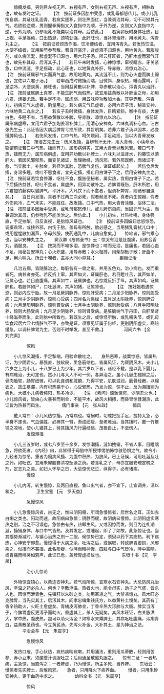 <!-- { "loadSidebar": true } -->
　　惊癎发搐，男则目左视无声、右视有声，女则右视无声、左视有声，相胜故也，故有发时之证。　　 【注　按前证多因胎中受患，或乳母郁怒传儿，或小儿乳伤自病，其证吐乳面青，若痰实壅积，则壮热面红，当兼调治其母，切不可损其元气。若欲验逆顺，男则握拳拇指叉入食指中为顺，于外为逆，女则叉入食指中为逆，于外为顺。仍参吮乳不能类以治其母。后仿此。】　　若寅卯辰时身体壮热，目上视，手足摇动，口出热涎，颈项劲强，此肝旺也，当补肾治肝，用地黄丸、泻青丸主之。　　 【注　按前证若烦热作渴，饮冷便结者，宜用泻青丸。若发热饮温，大便不结者，宜用柴芍参苓散。若自汗盗汗，肾虚液不归源也，用地黄丸。若服峻剂，或久病流涎，脾虚涎不归源也，用六君子汤。所云肝旺者，乃肝木虚而邪气旺也，故先补其母，后泻其子。】　　若巳午未时发搐，心神惊悸，窜视睛赤，牙关紧急，口中流涎，手足摇动，此心旺也，以地黄丸补肝，导赤散、凉惊丸治心。　　 【注　按前证属邪气实而真气虚，故用地黄丸。其流涎不止，则为心火虚而脾土弱也，宜佐以六君子汤。】　　若申酉戌时微搐而喘，目微斜，身似热，睡而露睛，手足逆冷，大便淡黄，肺旺也，当用益黄散以补脾，导赤散以治心，泻青丸以治肝。　　 【注　按前证属脾土真寒，不能生肺气而假热，故宜用益黄散以补肺金之母，如用六君、炮姜尤效。若手足不冷，属虚弱，用五味异功散加木香。其导赤散、泻青丸，初病元气未虚者，酌量用之。若久病元气已虚者，必用六君子汤，秘旨安神、六味地黄二丸主之。】　　若亥子丑时微搐，身体发热，目睛紧斜，喉中有痰，大便白色，多睡不省，当用益黄散以补脾，导赤散、凉惊丸以治心。　　 【注　按前证属形病虚寒，宜用六君子加炮姜温补脾土，用清心安神丸、六味丸调补心血。洁古张先生云：此证皆因大病后脾胃亏损所致，其旨明矣。若非六君子汤以固本，必变慢脾风也。】　　若伤风发搐，口中气热，呵欠烦闷，手足动摇，当以大青膏发散之。　　 【注　按洁古先生云：伤风发搐，当辨有汗无汗，用大青膏、小续命汤。窃谓前证若口中气热，搐而有力，属形病俱实，宜用大青膏以散风邪。若口气不热，搐而无力，属形病俱虚，宜用异功散以补脾土，六味丸以滋肾水，钓藤饮以清肝火。若因风邪郁热，而变见诸证，当理肺经，清风邪。若外邪既解，而诸证不愈，当实脾土，补肺金。若径治其肺，恐脾气复伤，诸证蜂起矣。】　　若伤食后发搐，身温多睡，或吐不思食者，宜先定搐，搐止用白饼子下之，后用安神丸主之。　　 【注　按前证若饮食停滞，呕吐不食，腹胀便秘者，属实热，宜用白饼子下之。若下后搐热益甚，呕吐不食者，属虚热，用异功散补之。若脾胃既伤，肝木所胜，用六君加钓藤钩以健脾气，平肝木。大凡饮下而不愈者，但调补婢胃，则诸邪自退矣。】　　百日内发搐，真者不过两三次必死，假者频发不死。真者内生惊癎，假者外伤风冷，血气未实，不能胜任，故发搐。口中气热，用大青膏涂顖、浴体二法。　　 【注　按前证多因胎中受患，或乳母郁怒传儿，或儿脾伤自病，当固元气为主，而兼调治其母，仍参吮乳不能类治之。后仿此。】　　小儿初生，壮热吐哯，身体强直，手足抽掣，目反直视，是胎惊风证也。　　 【注　按前证多因娠妇忿怒惊恐，调摄乖常，或挟外邪，内伤于胎。盖母有所触，胎必感之，当用猪乳膏拭儿口中；或用惺惺散加漏芦，令母煎服，使药通乳中，儿病自愈矣。】　　惊啼者，邪气乘心也，当以安神丸主之。　　窦汉卿《疮疡全书》云：惊哭有泪是肚腹痛，用苏合香丸，酒服良。　　【注　按哭而不啼多泪，是惊悸也；啼而无泪，是痛也。若因心血不足，用秘旨安神丸；心火炽盛，用导赤散；水火相搏，用柴胡栀子散；肝血不足，用六味丸。所云十啼者，盖亦大同小异耳。】
　　　　　癫癎证治

　　凡治五癎，皆随脏治之。每脏各有一兽之形，并用五色丸，治小病也。发而重者死，病甚者亦死。若反折上窜，其声如犬，证属肝也。若目瞪吐舌，其声如羊，证属心也。若目直腹痛，其声如牛，证属脾也。若惊跳反折手纵，其声如鸡，证属肺也。若肢体如尸，口吐涎沫，其声如猪，证属肾也。　　 【注　按妊娠若遇惊恐，则必内应于胎。故一月足厥阴脉养，惊则肝受病；二月足少阳脉养，惊则胆受病；三月手少阴脉养，惊则心受病；四月名为离经；五月足太阴脉养，惊则脾受病；六月足阳明脉养，惊则胃受病；七月手太阴脉养，惊则肺受病；八月手阳明脉养，惊则大肠受病；九月足少阴脉养，惊则肾受病。是脏腑纳气于丹田，自肝至肾十经滋养而生，此则胎中所致也。若既生之后，或惊怪所触，或乳哺失节，或乳母饮食起居六淫七情脏气不平，亦致是证。须察见证属于何经，更别阴阳虚实，寒热缓急，以调补脾胃为主，否则不时举发，甚至不救。】
　　　　河间六书 【金　刘完素】

　　　　　惊风

　　小儿惊风潮搐，手足掣缩，用验命散吐之。　　身热恶寒，战栗惊惑，皆属热证，为少阴君火。暴强直，肢软戾，里急筋缩也，皆属风证，为厥阴风木。夫小儿六岁之上为小儿，十八岁已上为少年。其六岁以下者，诸经不载，是以乳下婴儿，有病难治，无可定也。然小儿与大人不可一例，各异治之。虽小儿诞生襁褓之后，骨肉脆软，肠胃细微，可以乳食调和脏腑，乃得平安，肌肤滋润，筋骨经嫩，以绵衣之，故生壅滞，内有积热乘于心，心受邪热，乃发为惊，惊不止，反为潮搐则为病也。大概小儿病者纯阳，热多冷少。　　【注　《素问》惊骇惊愕，少阴君火也。】　　小儿惊风者，皆由心火暴甚而制金，不能平木，故风火相搏，而昏冒惊悸潮热，此证皆为热甚而风生。
　　　　儒门事亲 【元　张从政】
　　　　　惊风

　　戴人常曰：小儿风热惊搐，乃常病也。常搦时，切戒把捉手足，握持太急，必半身不遂也。气血偏胜，必痹其一臂，渐成细瘦，至老难治。当其搐时，置一竹簟铺之凉地，使小儿寝其上，待其搐风力行遍经络，茂极自止，不至伤人。
　　　　　发惊潮搐

　　小儿三五岁时，或七八岁至十余岁，发惊潮搐，涎如拽锯，不省人事，目瞪喘急，将欲死者，《内经》曰，此皆得于母胎中所授悸惕怕怖惊骇恐惧之气，故令小儿轻者为惊吊，重者为癎病风搐、为腹中积热、为脐风。已上证候，可用吐涎及吐之药。如吐讫，宜用朱犀脑麝清凉坠涎之药。若食乳之子，母亦宜服安魂定魄之剂，定志丸之类。如妇人怀孕之日，大忌惊忧悲泣，纵得子，必有诸疾。
　　　　　慢惊

　　小儿内泻，转生慢惊，及两目直视，鱼口出气者，亦不宜下，止宜调养，温以和之。
　　　　卫生宝鉴 【元　罗天益】

　　　　　急慢惊风

　　小儿急慢惊风者，古无之，惟曰阴阳癎，所谓急慢惊者，后世名之耳，正如赤白痢之类也。阳动而速，故阳病曰急惊；阴静而缓，故阴病曰慢惊。此阴阳虚实寒热之别，治之不可误也。急惊由有热，热即生风，又或因惊而发，则目为连札潮涎，搐搦身体，与口中气皆热，及其发定，或睡起，即了了如故，此急惊证也。当其搐势渐减时，与镇心治热之剂一二服，候惊势已定，须臾以药下其痰热，利下痰热，心神安宁即愈。慢惊得于大病之余，吐泻之后，或悞取，转致脾胃虚损，风邪乘之，似搐而不甚搐，此名瘈瘲，似睡而精神慢，四肢与口中气皆冷，睡中露睛，或胃痛而啼哭如鸦声，此证已危，盖脾胃虚损故也。
　　　　东垣十书 【元　李杲】

　　　　　治小儿惊论

　　外物惊宜镇心，以黄连安神丸。若气动所惊，宜寒水石安神丸。大忌防风丸治风，辛温之药必杀人。何也？辛散浮温，热者火也，能令母实，助子之气盛，皆杀人也。因惊而泄青色，先镇肝以朱砂之类，勿用寒凉之气，大禁凉惊丸。风木旺必克脾胃，当先实其土，后泻其木。阎孝忠编集钱氏方，以益黄补土悞矣。其药有丁香辛热助火，火旺土愈虚矣。青橘皮泻肺金，丁香辛热大泻肺与大肠。脾实当泻子，今脾胃虚反更泻子而助火，重虚其土，杀人无疑矣。其风木旺证，右关脉洪大，掌中热，腹皮热，岂可以助火泻金？如寒水来乘脾土，其病呕吐腹痛，泻痢青白，益黄散圣药也。今立黄芪汤，先泻火补金，大补其土，是为神治之法。
　　　　平治会萃 【元　朱震亨】

　　　　　急慢惊风

　　发热口疮，手心伏热，痰热痰喘痰嗽，并用涌法，重则用瓜蒂散，轻则用苦参、赤小豆末，须酸虀汁调服吐之；后用通圣散蜜丸服之。　　惊有二证：一者热痰，主急惊，当直泻之；一者脾虚，乃为慢惊，所主多死，当养脾。　　东垣云：慢惊者先实脾土，后散风邪。　　急者，只用降火下痰养血。
　　慢者，只用朱砂安神丸，更于血药中求之。
　　　　幼科全书 【元　朱震亨】

　　　　　惊风

